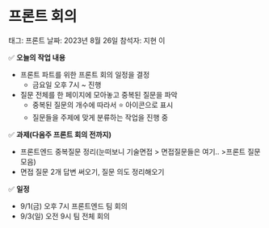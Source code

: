 # 프론트 회의

태그: 프론트
날짜: 2023년 8월 26일
참석자: 지현 이

✅ **오늘의 작업 내용**

- 프론트 파트를 위한 프론트 회의 일정을 결정
    - 금요일 오후 7시 ~ 진행
- 질문 전체를 한 페이지에 모아놓고 중복된 질문을 파악
    - 중복된 질문의 개수에 따라서 ⭐ 아이콘으로 표시
    - 질문들을 주제에 맞게 분류하는 작업을 진행 중

✅ **과제(다음주 프론트 회의 전까지)**

- 프론트엔드 중복질문 정리(눈떠보니 기술면접 > 면접질문들은 여기.. >프론트 질문 모음)
- 면접 질문 2개 답변 써오기, 질문 의도 정리해오기

✅ **일정**

- 9/1(금) 오후 7시 프론트엔드 팀 회의
- 9/3(일) 오전 9시 팀 전체 회의